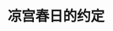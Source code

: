 ---
logo: images/official_game/凉宫春日的约定.jpg
title: 凉宫春日的约定
subTitle: 于2007年12月27日发售的AVG游戏，PSP平台，开发商为NAMCO BANDAI Games Inc.

category: 官方游戏

hasResource: true
downloadList:
  - intro: 汉化版
    size: 1.43GB
    link: https://pan.baidu.com/s/1IMxnKMNvmhyTtYJciSzLaQ
  - intro: 日版
    size: 1.43GB
    link: https://pan.baidu.com/s/1IMxnKMNvmhyTtYJciSzLaQ
  - intro: 约定CG
    size: 31.2MB
    link: https://pan.baidu.com/s/1IMxnKMNvmhyTtYJciSzLaQ
  - intro: 完美存档
    size: 602KB
    link: https://pan.baidu.com/s/1IMxnKMNvmhyTtYJciSzLaQ
  - intro: 视频解包
    size: 173.9MB
    link: https://pan.baidu.com/s/1IMxnKMNvmhyTtYJciSzLaQ
  - intro: OST
    size: 99.9MB
    link: https://pan.baidu.com/s/1IMxnKMNvmhyTtYJciSzLaQ
  - intro: 云盘 提取码:3r6d
    size: 
    link: https://pan.baidu.com/s/1IMxnKMNvmhyTtYJciSzLaQ

downloadContent: |
  《凉宫春日的约定》是于2007年12月27日发售的AVG游戏，PSP平台，开发商为NAMCO BANDAI Games Inc.。<br><br>
  剧情介绍：<br>
  北高祭的前几天，准备上演的节目都已经开始彩排，SOS团的成员谜之电影“朝比奈实玖瑠的冒险”准备工作正在进行，按照超级导演春日指示，在进行连日彻夜的编辑工作的主人公“阿虚”，虽然他一直在编辑，可是电影完成度却根本没什么进展，他准备洗把脸打起些精神而走出工作室，此后和“谷口”“鹤屋”及以占卜师衣着出现的“长门”等人相遇，突然想起来很多之前发生过的事情。之后，慢慢地转为“异常事件”，那么最后“阿虚”会顺利地将电影完成，会在文化祭当天展出他的作品么？<br><br>
  《凉宫春日的约定》取材自谷川流原作轻小说凉宫春日系列，凉宫春日和SOS团的成员依旧享受着热闹的不可思议的学园生活。<br>
  在游戏中，还将穿插对故事展开带来影响的小游戏，因动画剧情而被熟悉的《The Day Of SAGITTARIUS III》也将作为小游戏题材登场，而因为被凉宫夺走最新型个人电脑而燃烧复仇之火的电研社在文化祭中做出模拟战论舰队《The day of SAGITTAIUS III》的“电脑研究社”也将在游戏主线中出现。《凉宫春日的约定》的游戏舞台，是文化祭之前的北高。游戏中也包含了不止一张的地图，其中包括海滨校舍，棒球场等都将出现。而使校舍崩坏的东西，究竟是团长大人开动了机器还是由于他人之手呢？这将在游戏中一一为玩家呈现。<br><br>
  PS：视频解包包括 OP+MV+ED
---